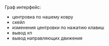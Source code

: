 Граф интерфейс:
- центровка по нашему ковру
- скейл
- изменения центровки по нажатию клавиш
- вывод хп
- вывод направляющих движения